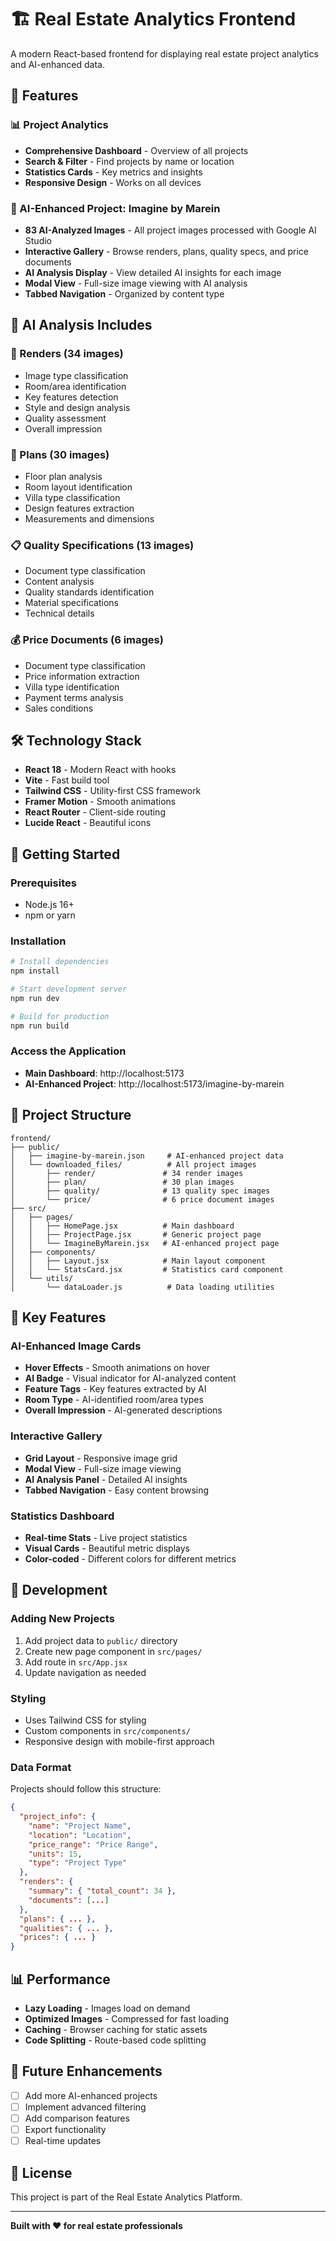 # 🏗️ Real Estate Analytics Frontend

A modern React-based frontend for displaying real estate project analytics and AI-enhanced data.

## 🚀 Features

### 📊 Project Analytics
- **Comprehensive Dashboard** - Overview of all projects
- **Search & Filter** - Find projects by name or location
- **Statistics Cards** - Key metrics and insights
- **Responsive Design** - Works on all devices

### 🤖 AI-Enhanced Project: Imagine by Marein
- **83 AI-Analyzed Images** - All project images processed with Google AI Studio
- **Interactive Gallery** - Browse renders, plans, quality specs, and price documents
- **AI Analysis Display** - View detailed AI insights for each image
- **Modal View** - Full-size image viewing with AI analysis
- **Tabbed Navigation** - Organized by content type

## 🎯 AI Analysis Includes

### 🎨 Renders (34 images)
- Image type classification
- Room/area identification
- Key features detection
- Style and design analysis
- Quality assessment
- Overall impression

### 📐 Plans (30 images)
- Floor plan analysis
- Room layout identification
- Villa type classification
- Design features extraction
- Measurements and dimensions

### 📋 Quality Specifications (13 images)
- Document type classification
- Content analysis
- Quality standards identification
- Material specifications
- Technical details

### 💰 Price Documents (6 images)
- Document type classification
- Price information extraction
- Villa type identification
- Payment terms analysis
- Sales conditions

## 🛠️ Technology Stack

- **React 18** - Modern React with hooks
- **Vite** - Fast build tool
- **Tailwind CSS** - Utility-first CSS framework
- **Framer Motion** - Smooth animations
- **React Router** - Client-side routing
- **Lucide React** - Beautiful icons

## 🚀 Getting Started

### Prerequisites
- Node.js 16+ 
- npm or yarn

### Installation
```bash
# Install dependencies
npm install

# Start development server
npm run dev

# Build for production
npm run build
```

### Access the Application
- **Main Dashboard**: http://localhost:5173
- **AI-Enhanced Project**: http://localhost:5173/imagine-by-marein

## 📁 Project Structure

```
frontend/
├── public/
│   ├── imagine-by-marein.json     # AI-enhanced project data
│   └── downloaded_files/          # All project images
│       ├── render/               # 34 render images
│       ├── plan/                 # 30 plan images
│       ├── quality/              # 13 quality spec images
│       └── price/                # 6 price document images
├── src/
│   ├── pages/
│   │   ├── HomePage.jsx          # Main dashboard
│   │   ├── ProjectPage.jsx       # Generic project page
│   │   └── ImagineByMarein.jsx   # AI-enhanced project page
│   ├── components/
│   │   ├── Layout.jsx            # Main layout component
│   │   └── StatsCard.jsx         # Statistics card component
│   └── utils/
│       └── dataLoader.js          # Data loading utilities
```

## 🎨 Key Features

### AI-Enhanced Image Cards
- **Hover Effects** - Smooth animations on hover
- **AI Badge** - Visual indicator for AI-analyzed content
- **Feature Tags** - Key features extracted by AI
- **Room Type** - AI-identified room/area types
- **Overall Impression** - AI-generated descriptions

### Interactive Gallery
- **Grid Layout** - Responsive image grid
- **Modal View** - Full-size image viewing
- **AI Analysis Panel** - Detailed AI insights
- **Tabbed Navigation** - Easy content browsing

### Statistics Dashboard
- **Real-time Stats** - Live project statistics
- **Visual Cards** - Beautiful metric displays
- **Color-coded** - Different colors for different metrics

## 🔧 Development

### Adding New Projects
1. Add project data to `public/` directory
2. Create new page component in `src/pages/`
3. Add route in `src/App.jsx`
4. Update navigation as needed

### Styling
- Uses Tailwind CSS for styling
- Custom components in `src/components/`
- Responsive design with mobile-first approach

### Data Format
Projects should follow this structure:
```json
{
  "project_info": {
    "name": "Project Name",
    "location": "Location",
    "price_range": "Price Range",
    "units": 15,
    "type": "Project Type"
  },
  "renders": {
    "summary": { "total_count": 34 },
    "documents": [...]
  },
  "plans": { ... },
  "qualities": { ... },
  "prices": { ... }
}
```

## 📊 Performance

- **Lazy Loading** - Images load on demand
- **Optimized Images** - Compressed for fast loading
- **Caching** - Browser caching for static assets
- **Code Splitting** - Route-based code splitting

## 🎯 Future Enhancements

- [ ] Add more AI-enhanced projects
- [ ] Implement advanced filtering
- [ ] Add comparison features
- [ ] Export functionality
- [ ] Real-time updates

## 📝 License

This project is part of the Real Estate Analytics Platform.

---

**Built with ❤️ for real estate professionals**
